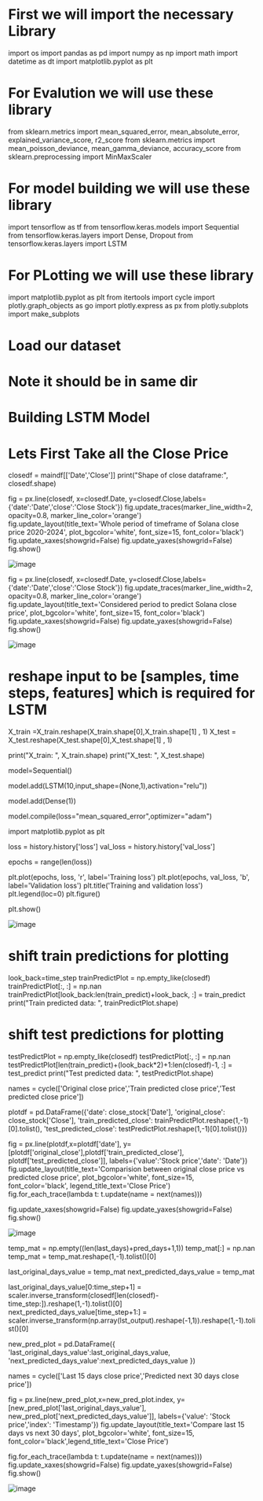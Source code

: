 # First we will import the necessary Library

import os
import pandas as pd
import numpy as np
import math
import datetime as dt
import matplotlib.pyplot as plt

# For Evalution we will use these library

from sklearn.metrics import mean_squared_error, mean_absolute_error, explained_variance_score, r2_score
from sklearn.metrics import mean_poisson_deviance, mean_gamma_deviance, accuracy_score
from sklearn.preprocessing import MinMaxScaler

# For model building we will use these library

import tensorflow as tf
from tensorflow.keras.models import Sequential
from tensorflow.keras.layers import Dense, Dropout
from tensorflow.keras.layers import LSTM


# For PLotting we will use these library

import matplotlib.pyplot as plt
from itertools import cycle
import plotly.graph_objects as go
import plotly.express as px
from plotly.subplots import make_subplots

# Load our dataset
# Note it should be in same dir

# Building LSTM Model
# Lets First Take all the Close Price
closedf = maindf[['Date','Close']]
print("Shape of close dataframe:", closedf.shape)

fig = px.line(closedf, x=closedf.Date, y=closedf.Close,labels={'date':'Date','close':'Close Stock'})
fig.update_traces(marker_line_width=2, opacity=0.8, marker_line_color='orange')
fig.update_layout(title_text='Whole period of timeframe of Solana close price 2020-2024', plot_bgcolor='white',
                  font_size=15, font_color='black')
fig.update_xaxes(showgrid=False)
fig.update_yaxes(showgrid=False)
fig.show()

![image](https://github.com/Bezzydia/SOL_LSTM_PREDICT/assets/123996313/cb4cc962-467e-479d-96c2-5b0284ddbd07)


fig = px.line(closedf, x=closedf.Date, y=closedf.Close,labels={'date':'Date','close':'Close Stock'})
fig.update_traces(marker_line_width=2, opacity=0.8, marker_line_color='orange')
fig.update_layout(title_text='Considered period to predict Solana close price',
                  plot_bgcolor='white', font_size=15, font_color='black')
fig.update_xaxes(showgrid=False)
fig.update_yaxes(showgrid=False)
fig.show()

![image](https://github.com/Bezzydia/SOL_LSTM_PREDICT/assets/123996313/e690ed7e-7fd0-4028-92aa-ec4f4ac8165c)


# reshape input to be [samples, time steps, features] which is required for LSTM
X_train =X_train.reshape(X_train.shape[0],X_train.shape[1] , 1)
X_test = X_test.reshape(X_test.shape[0],X_test.shape[1] , 1)

print("X_train: ", X_train.shape)
print("X_test: ", X_test.shape)

model=Sequential()

model.add(LSTM(10,input_shape=(None,1),activation="relu"))

model.add(Dense(1))

model.compile(loss="mean_squared_error",optimizer="adam")

import matplotlib.pyplot as plt

loss = history.history['loss']
val_loss = history.history['val_loss']

epochs = range(len(loss))

plt.plot(epochs, loss, 'r', label='Training loss')
plt.plot(epochs, val_loss, 'b', label='Validation loss')
plt.title('Training and validation loss')
plt.legend(loc=0)
plt.figure()


plt.show()

![image](https://github.com/Bezzydia/SOL_LSTM_PREDICT/assets/123996313/24bc3119-fecc-4fd8-89fa-78a39c6674e4)


# shift train predictions for plotting

look_back=time_step
trainPredictPlot = np.empty_like(closedf)
trainPredictPlot[:, :] = np.nan
trainPredictPlot[look_back:len(train_predict)+look_back, :] = train_predict
print("Train predicted data: ", trainPredictPlot.shape)

# shift test predictions for plotting
testPredictPlot = np.empty_like(closedf)
testPredictPlot[:, :] = np.nan
testPredictPlot[len(train_predict)+(look_back*2)+1:len(closedf)-1, :] = test_predict
print("Test predicted data: ", testPredictPlot.shape)

names = cycle(['Original close price','Train predicted close price','Test predicted close price'])


plotdf = pd.DataFrame({'date': close_stock['Date'],
                       'original_close': close_stock['Close'],
                      'train_predicted_close': trainPredictPlot.reshape(1,-1)[0].tolist(),
                      'test_predicted_close': testPredictPlot.reshape(1,-1)[0].tolist()})

fig = px.line(plotdf,x=plotdf['date'], y=[plotdf['original_close'],plotdf['train_predicted_close'],
                                          plotdf['test_predicted_close']],
              labels={'value':'Stock price','date': 'Date'})
fig.update_layout(title_text='Comparision between original close price vs predicted close price',
                  plot_bgcolor='white', font_size=15, font_color='black', legend_title_text='Close Price')
fig.for_each_trace(lambda t:  t.update(name = next(names)))

fig.update_xaxes(showgrid=False)
fig.update_yaxes(showgrid=False)
fig.show()

![image](https://github.com/Bezzydia/SOL_LSTM_PREDICT/assets/123996313/bcf6cc0a-e0a8-434d-a3b5-66668520a33f)


temp_mat = np.empty((len(last_days)+pred_days+1,1))
temp_mat[:] = np.nan
temp_mat = temp_mat.reshape(1,-1).tolist()[0]

last_original_days_value = temp_mat
next_predicted_days_value = temp_mat

last_original_days_value[0:time_step+1] = scaler.inverse_transform(closedf[len(closedf)-time_step:]).reshape(1,-1).tolist()[0]
next_predicted_days_value[time_step+1:] = scaler.inverse_transform(np.array(lst_output).reshape(-1,1)).reshape(1,-1).tolist()[0]

new_pred_plot = pd.DataFrame({
    'last_original_days_value':last_original_days_value,
    'next_predicted_days_value':next_predicted_days_value
})

names = cycle(['Last 15 days close price','Predicted next 30 days close price'])

fig = px.line(new_pred_plot,x=new_pred_plot.index, y=[new_pred_plot['last_original_days_value'],
                                                      new_pred_plot['next_predicted_days_value']],
              labels={'value': 'Stock price','index': 'Timestamp'})
fig.update_layout(title_text='Compare last 15 days vs next 30 days',
                  plot_bgcolor='white', font_size=15, font_color='black',legend_title_text='Close Price')

fig.for_each_trace(lambda t:  t.update(name = next(names)))
fig.update_xaxes(showgrid=False)
fig.update_yaxes(showgrid=False)
fig.show()


![image](https://github.com/Bezzydia/SOL_LSTM_PREDICT/assets/123996313/807345e7-a5de-44b3-b37c-918c324827bc)






